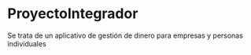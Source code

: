 # ProyectoIntegrador
Se trata de un aplicativo de gestión de dinero para empresas y personas individuales 
